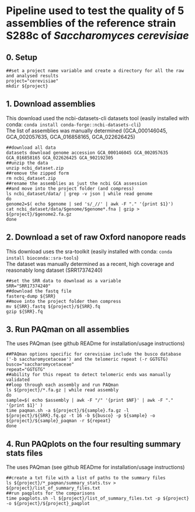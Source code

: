 # Pipeline used to test the quality of 5 assemblies of the reference strain S288c of _Saccharomyces cerevisiae_


## 0. Setup

    ##set a project name variable and create a directory for all the raw and analysed results
    project="cerevisiae"
    mkdir ${project}


## 1. Download assemblies
This download used the ncbi-datasets-cli datasets tool (easily installed with conda: `conda install conda-forge::ncbi-datasets-cli`) <br/>
The list of assemblies was manually determined (GCA_000146045, GCA_002057635, GCA_016858165, GCA_022626425)

    ##download all data
    datasets download genome accession GCA_000146045 GCA_002057635 GCA_016858165 GCA_022626425 GCA_902192305
    ##unzip the data
    unzip ncbi_dataset.zip
    ##remove the zipped form
    rm ncbi_dataset.zip
    ##rename the assemblies as just the ncbi GCA assession
    ##and move into the project folder (and compress)
    ls ncbi_dataset/data/ | grep -v json | while read genome
    do
    genome2=$( echo $genome | sed 's/_//' | awk -F "." '{print $1}')
    cat ncbi_dataset/data/$genome/$genome*.fna | gzip > ${project}/$genome2.fa.gz
    done
 

## 2. Download a set of raw Oxford nanopore reads
This download uses the sra-toolkit (easily installed with conda: `conda install bioconda::sra-tools`) <br/>
The dataset was manually determined as a recent, high coverage and reasonably long dataset (SRR17374240)

    ##set the SRR data to download as a variable
    SRR="SRR17374240"
    ##download the fastq file
    fasterq-dump ${SRR}
    ##move into the project folder then compress
    mv ${SRR}.fastq ${project}/${SRR}.fq
    gzip ${SRR}.fq


## 3. Run PAQman on all assemblies
The uses PAQman (see github READme for installation/usage instructions)

    ##PAQman options specific for cerevisiae include the busco database ('-b saccharomycetaceae') and the telomeric repeat (-r GGTGTG)
    busco="saccharomycetaceae"
    repeat="GGTGTG"
    ##ability for this repeat to detect telomeric ends was manually validated
    ##loop through each assembly and run PAQman
    ls ${project}/*.fa.gz | while read assembly
    do
    sample=$( echo $assembly | awk -F "/" '{print $NF}' | awk -F "." '{print $1}' )
    time paqman.sh -a ${project}/${sample}.fa.gz -l ${project}/${SRR}.fq.gz -t 16 -b ${busco} -p ${sample} -o ${project}/${sample}_paqman -r ${repeat}
    done


## 4. Run PAQplots on the four resulting summary stats files
The uses PAQman (see github READme for installation/usage instructions)

    ##create a txt file with a list of paths to the summary files
    ls ${project}/*_paqman/summary_stats.tsv > ${project}/list_of_summary_files.txt
    ##run paqplots for the comparisons
    time paqplots.sh -l ${project}/list_of_summary_files.txt -p ${project} -o ${project}/${project}_paqplot
  
